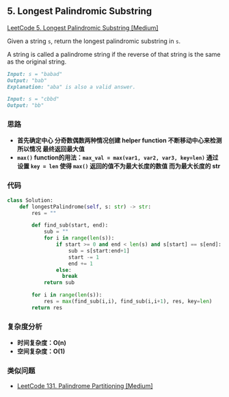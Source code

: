 ## **5. Longest Palindromic Substring**

[LeetCode 5. Longest Palindromic Substring [Medium]](https://leetcode.com/problems/longest-substring-without-repeating-characters/)

Given a string `s`, return the longest palindromic substring in `s`.

A string is called a palindrome string if the reverse of that string is the same as the original string.

```markdown
Input: s = "babad"
Output: "bab"
Explanation: "aba" is also a valid answer.
```

```markdown
Input: s = "cbbd"
Output: "bb"
```

### **思路**
* **首先确定中心 分奇数偶数两种情况创建 helper function 不断移动中心来检测所以情况 最终返回最大值**
* **`max()` function的用法：`max_val = max(var1, var2, var3, key=len)` 通过设置 `key = len` 使得 `max()` 返回的值不为最大长度的数值 而为最大长度的 str**

### **代码**

``` python
class Solution:
    def longestPalindrome(self, s: str) -> str:
        res = ""

        def find_sub(start, end):
            sub = ""
            for i in range(len(s)):
                if start >= 0 and end < len(s) and s[start] == s[end]:
                    sub = s[start:end+1]
                    start -= 1
                    end += 1
                else:
                  break
            return sub

        for i in range(len(s)):
            res = max(find_sub(i,i), find_sub(i,i+1), res, key=len)
        return res
```
### **复杂度分析**
* **时间复杂度：O(n)**
* **空间复杂度：O(1)**

### **类似问题**
* [LeetCode 131. Palindrome Partitioning [Medium]](https://leetcode.com/problems/palindrome-partitioning/)
